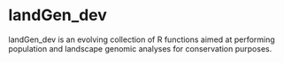# landGen_dev
landGen_dev is an evolving collection of R functions aimed at performing population and landscape genomic analyses for conservation purposes.
